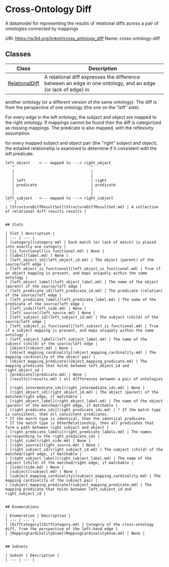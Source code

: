 # Cross-Ontology Diff

A datamodel for representing the results of relational diffs across a pair of ontologies connected by mappings

URI: https://w3id.org/linkml/cross_ontology_diff
Name: cross-ontology-diff

## Classes

| Class | Description |
| --- | --- |
| [RelationalDiff](RelationalDiff.md) | A relational diff expresses the difference between an edge in one ontology, and an edge (or lack of edge) in
another ontology (or a different version of the same ontology). The diff is from the perspective of one
ontology (the one on the "left" side).

For every edge in the left ontology, the subject and object are mapped to the right ontology.
If mappings cannot be found then the diff is categorized as missing mappings.
The predicate is also mapped, with the reflexivity assumption.

for every mapped subject and object pair (the "right" subject and object), the entailed relationship
is examined to determine if it consistent with the left predicate.

```
left_object    <--- mapped to ---> right_object
   ^                                  ^
   |                                  |
   |                                  |
   | left                             | right
   | predicate                        | predicate
   |                                  |
   |                                  |
left_subject   <--- mapped to ---> right_subject
``` |
| [StructureDiffResultSet](StructureDiffResultSet.md) | A collection of relational diff results results |


## Slots

| Slot | Description |
| --- | --- |
| [category](category.md) | Each match (or lack of match) is placed into exactly one category |
| [is_functional](is_functional.md) | None |
| [label](label.md) | None |
| [left_object_id](left_object_id.md) | The object (parent) of the source/left edge |
| [left_object_is_functional](left_object_is_functional.md) | True if an object mapping is present, and maps uniquely within the same ontology |
| [left_object_label](left_object_label.md) | The name of the object (parent) of the source/left edge |
| [left_predicate_id](left_predicate_id.md) | The predicate (relation) of the source/left edge |
| [left_predicate_label](left_predicate_label.md) | The name of the predicate of the source/left edge |
| [left_side](left_side.md) | None |
| [left_source](left_source.md) | None |
| [left_subject_id](left_subject_id.md) | The subject (child) of the source/left edge |
| [left_subject_is_functional](left_subject_is_functional.md) | True if a subject mapping is present, and maps uniquely within the same ontology |
| [left_subject_label](left_subject_label.md) | The name of the subject (child) of the source/left edge |
| [object](object.md) | None |
| [object_mapping_cardinality](object_mapping_cardinality.md) | The mapping cardinality of the object pair |
| [object_mapping_predicate](object_mapping_predicate.md) | The mapping predicate that holds between left_object_id and right_object_id |
| [predicate](predicate.md) | None |
| [results](results.md) | all differences between a pair of ontologies |
| [right_intermediate_ids](right_intermediate_ids.md) | None |
| [right_object_id](right_object_id.md) | The object (parent) of the matched/right edge, if matchable |
| [right_object_label](right_object_label.md) | The name of the object (parent) of the matched/right edge, if matchable |
| [right_predicate_ids](right_predicate_ids.md) | * If the match type is consistent, then all consistent predicates.
* If the match type is identical, then the identical predicate.
* If the match type is OtherRelationship, then all predicates that form a path between right subject and object |
| [right_predicate_labels](right_predicate_labels.md) | The names corresponding to the right_predicate_ids |
| [right_side](right_side.md) | None |
| [right_source](right_source.md) | None |
| [right_subject_id](right_subject_id.md) | The subject (child) of the matched/right edge, if matchable |
| [right_subject_label](right_subject_label.md) | The name of the subject (child) of the matched/right edge, if matchable |
| [side](side.md) | None |
| [subject](subject.md) | None |
| [subject_mapping_cardinality](subject_mapping_cardinality.md) | The mapping cardinality of the subject pair |
| [subject_mapping_predicate](subject_mapping_predicate.md) | The mapping predicate that holds between left_subject_id and right_subject_id |


## Enumerations

| Enumeration | Description |
| --- | --- |
| [DiffCategory](DiffCategory.md) | Category of the cross-ontology diff, from the perspective of the left-hand edge |
| [MappingCardinalityEnum](MappingCardinalityEnum.md) | None |


## Subsets

| Subset | Description |
| --- | --- |

